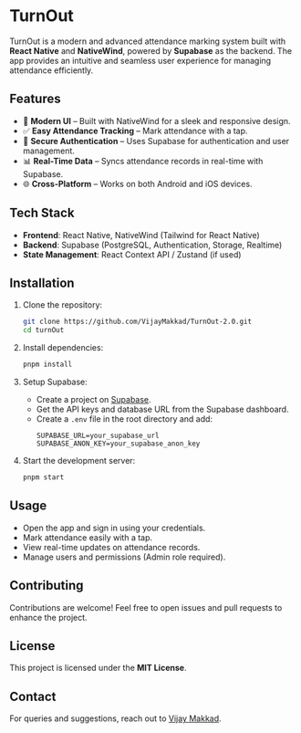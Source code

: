 # TurnOut

TurnOut is a modern and advanced attendance marking system built with **React Native** and **NativeWind**, powered by **Supabase** as the backend. The app provides an intuitive and seamless user experience for managing attendance efficiently.

## Features

- 🚀 **Modern UI** – Built with NativeWind for a sleek and responsive design.
- ✅ **Easy Attendance Tracking** – Mark attendance with a tap.
- 🔐 **Secure Authentication** – Uses Supabase for authentication and user management.
- 📊 **Real-Time Data** – Syncs attendance records in real-time with Supabase.
- 🌐 **Cross-Platform** – Works on both Android and iOS devices.

## Tech Stack

- **Frontend**: React Native, NativeWind (Tailwind for React Native)
- **Backend**: Supabase (PostgreSQL, Authentication, Storage, Realtime)
- **State Management**: React Context API / Zustand (if used)

## Installation

1. Clone the repository:
   ```sh
   git clone https://github.com/VijayMakkad/TurnOut-2.0.git
   cd turnOut
   ```

2. Install dependencies:
   ```sh
   pnpm install
   ```

3. Setup Supabase:
   - Create a project on [Supabase](https://supabase.com/).
   - Get the API keys and database URL from the Supabase dashboard.
   - Create a `.env` file in the root directory and add:
     ```env
     SUPABASE_URL=your_supabase_url
     SUPABASE_ANON_KEY=your_supabase_anon_key
     ```

4. Start the development server:
   ```sh
   pnpm start
   ```

## Usage

- Open the app and sign in using your credentials.
- Mark attendance easily with a tap.
- View real-time updates on attendance records.
- Manage users and permissions (Admin role required).


## Contributing

Contributions are welcome! Feel free to open issues and pull requests to enhance the project.

## License

This project is licensed under the **MIT License**.

## Contact

For queries and suggestions, reach out to [Vijay Makkad](mailto:vijaymakkad0104@gmail.com).

